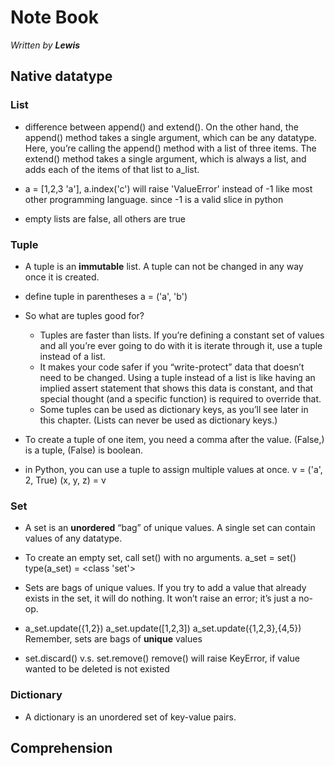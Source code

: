 # Note Book
*Written by **Lewis***

## Native datatype

### List
* difference between append() and extend(). On the other hand, the append() method takes a single argument, which can be any datatype. Here, you’re calling the append() method with a list of three items.
The extend() method takes a single argument, which is always a list, and adds each of the items of that list to a_list.

* a = [1,2,3 'a'], a.index('c') will raise 'ValueError' instead of -1 like most other programming language. since -1 is a valid slice in python

* empty lists are false, all others are true

### Tuple
* A tuple is an **immutable** list. A tuple can not be changed in any way once it is created.

* define tuple in parentheses a = ('a', 'b')

* So what are tuples good for? 
    * Tuples are faster than lists. If you’re defining a constant set of values and all you’re ever going to do with it is iterate through it, use a tuple instead of a list.
    * It makes your code safer if you “write-protect” data that doesn’t need to be changed. Using a tuple instead of a list is like having an implied assert statement that shows this data is constant, and that special thought (and a specific function) is required to override that.
    * Some tuples can be used as dictionary keys, as you’ll see later in this chapter. (Lists can never be used as dictionary keys.)

* To create a tuple of one item, you need a comma after the value. (False,) is a tuple, (False) is boolean.

* in Python, you can use a tuple to assign multiple values at once.
v = ('a', 2, True)
(x, y, z) = v

### Set
* A set is an **unordered** “bag” of unique values. A single set can contain values of any datatype.

* To create an empty set, call set() with no arguments.
a_set = set()
type(a_set) = <class 'set'>

* Sets are bags of unique values. If you try to add a value that already exists in the set, it will do nothing. It
won’t raise an error; it’s just a no-op.

* a_set.update({1,2})
a_set.update([1,2,3])
a_set.update({1,2,3},{4,5})
Remember, sets are bags of **unique** values

* set.discard() v.s. set.remove()
remove() will raise KeyError, if value wanted to be deleted is not existed

### Dictionary
* A dictionary is an unordered set of key-value pairs. 


## Comprehension

